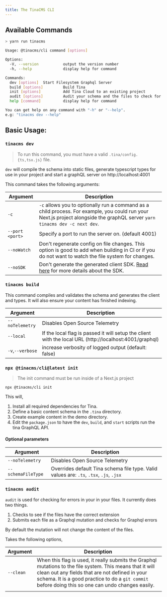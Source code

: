 ```yaml
---
title: The TinaCMS CLI
---
```


## Available Commands

```sh
> yarn run tinacms

Usage: @tinacms/cli command [options]

Options:
  -V, --version           output the version number
  -h, --help              display help for command

Commands:
  dev [options]  Start Filesystem Graphql Server
  build [options]         Build Tina
  init [options]          Add Tina Cloud to an existing project
  audit [options]         Audit your schema and the files to check for errors
  help [command]          display help for command

You can get help on any command with "-h" or "--help".
e.g: "tinacms dev --help"
```

## Basic Usage:

### `tinacms dev`

> To run this command, you must have a valid `.tina/config.{ts,tsx.js}` file.

`dev` will compile the schema into static files, generate typescript types for use in your project and start a graphQL server on http://localhost:4001

This command takes the following arguments:

| Argument        | Description                                                                                                                                                                  |
| --------------- | ---------------------------------------------------------------------------------------------------------------------------------------------------------------------------- |
| `-c`            | `-c` allows you to optionally run a command as a child process. For example, you could run your Next.js project alongside the graphQL server `yarn tinacms dev -c next dev`. |
| `--port <port>` | Specify a port to run the server on. (default 4001)                                                                                                                          |
| `--noWatch`     | Don't regenerate config on file changes. This option is good to add when building in CI or if you do not want to watch the file system for changes.                          |
| `--noSDK`       | Don't generate the generated client SDK. [Read here](/docs/graphql/client/) for more details about the SDK.                                                                  |

### `tinacms build`

This command compiles and validates the schema and generates the client and types. It will also ensure your content has finished indexing.

| Argument         | Description                                                                                             |
| ---------------- | ------------------------------------------------------------------------------------------------------- |
| `--noTelemetry`  | Disables Open Source Telemetry                                                                          |
| `--local`        | If the local flag is passed it will setup the client with the local URL (http://localhost:4001/graphql) |
| `-v`,`--verbose` | increase verbosity of logged output (default: false)                                                    |

### `npx @tinacms/cli@latest init`

> The init command must be run inside of a Next.js project

```bash,copy
npx @tinacms/cli init
```

This will,

1. Install all required dependencies for Tina.
2. Define a basic content schema in the `.tina` directory.
3. Create example content in the demo directory.
4. Edit the `package.json` to have the `dev`, `build`, and `start` scripts run the tina GraphQL API.

#### Optional parameters

| Argument           | Description                                                                             |
| ------------------ | --------------------------------------------------------------------------------------- |
| `--noTelemetry`    | Disables Open Source Telemetry                                                          |
| `--schemaFileType` | Overrides default Tina schema file type. Valid values are: `.ts`, `.tsx`, `.js`, `.jsx` |

### `tinacms audit`

`audit` is used for checking for errors in your in your files. It currently does two things.

1. Checks to see if the files have the correct extension
2. Submits each file as a Graphql mutation and checks for Graphql errors

By default the mutation will not change the content of the files.

Takes the following options,

| Argument  | Description                                                                                                                                                                                                                                                        |
| --------- | ------------------------------------------------------------------------------------------------------------------------------------------------------------------------------------------------------------------------------------------------------------------ |
| `--clean` | When this flag is used, it really submits the Graphql mutations to the file system. This means that it will clean out any fields that are not defined in your schema. It is a good practice to do a `git commit` before doing this so one can undo changes easily. |
|           |
